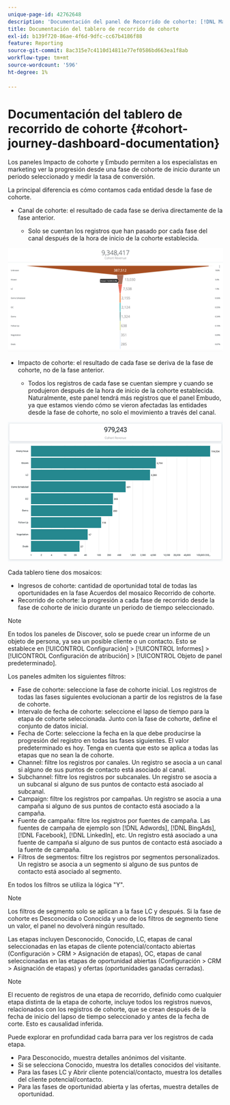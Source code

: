 ```yaml
---
unique-page-id: 42762648
description: 'Documentación del panel de Recorrido de cohorte: [!DNL Marketo Measure] - Documentación del producto'
title: Documentación del tablero de recorrido de cohorte
exl-id: b139f720-86ae-4f6d-9dfc-cc67b4186f88
feature: Reporting
source-git-commit: 8ac315e7c4110d14811e77ef0586bd663ea1f8ab
workflow-type: tm+mt
source-wordcount: '596'
ht-degree: 1%

---
```


# Documentación del tablero de recorrido de cohorte {#cohort-journey-dashboard-documentation}

Los paneles Impacto de cohorte y Embudo permiten a los especialistas en marketing ver la progresión desde una fase de cohorte de inicio durante un periodo seleccionado y medir la tasa de conversión.

La principal diferencia es cómo contamos cada entidad desde la fase de cohorte.

* Canal de cohorte: el resultado de cada fase se deriva directamente de la fase anterior.

   * Solo se cuentan los registros que han pasado por cada fase del canal después de la hora de inicio de la cohorte establecida.

![](assets/cohort-journey-dashboard-documentation-1.png)

* Impacto de cohorte: el resultado de cada fase se deriva de la fase de cohorte, no de la fase anterior.

   * Todos los registros de cada fase se cuentan siempre y cuando se produjeron después de la hora de inicio de la cohorte establecida. Naturalmente, este panel tendrá más registros que el panel Embudo, ya que estamos viendo cómo se vieron afectadas las entidades desde la fase de cohorte, no solo el movimiento a través del canal.

![](assets/cohort-journey-dashboard-documentation-2.png)

Cada tablero tiene dos mosaicos:

* Ingresos de cohorte: cantidad de oportunidad total de todas las oportunidades en la fase Acuerdos del mosaico Recorrido de cohorte.
* Recorrido de cohorte: la progresión a cada fase de recorrido desde la fase de cohorte de inicio durante un periodo de tiempo seleccionado.

>[!NOTE]
>
>En todos los paneles de Discover, solo se puede crear un informe de un objeto de persona, ya sea un posible cliente o un contacto. Esto se establece en [!UICONTROL Configuración] > [!UICONTROL Informes] > [!UICONTROL Configuración de atribución] > [!UICONTROL Objeto de panel predeterminado].

Los paneles admiten los siguientes filtros:

* Fase de cohorte: seleccione la fase de cohorte inicial. Los registros de todas las fases siguientes evolucionan a partir de los registros de la fase de cohorte.
* Intervalo de fecha de cohorte: seleccione el lapso de tiempo para la etapa de cohorte seleccionada. Junto con la fase de cohorte, define el conjunto de datos inicial.
* Fecha de Corte: seleccione la fecha en la que debe producirse la progresión del registro en todas las fases siguientes. El valor predeterminado es hoy. Tenga en cuenta que esto se aplica a todas las etapas que no sean la de cohorte.
* Channel: filtre los registros por canales. Un registro se asocia a un canal si alguno de sus puntos de contacto está asociado al canal.
* Subchannel: filtre los registros por subcanales. Un registro se asocia a un subcanal si alguno de sus puntos de contacto está asociado al subcanal.
* Campaign: filtre los registros por campañas. Un registro se asocia a una campaña si alguno de sus puntos de contacto está asociado a la campaña.
* Fuente de campaña: filtre los registros por fuentes de campaña. Las fuentes de campaña de ejemplo son [!DNL Adwords], [!DNL BingAds], [!DNL Facebook], [!DNL LinkedIn], etc. Un registro está asociado a una fuente de campaña si alguno de sus puntos de contacto está asociado a la fuente de campaña.
* Filtros de segmentos: filtre los registros por segmentos personalizados. Un registro se asocia a un segmento si alguno de sus puntos de contacto está asociado al segmento.

En todos los filtros se utiliza la lógica &quot;Y&quot;.

>[!NOTE]
>
>Los filtros de segmento solo se aplican a la fase LC y después. Si la fase de cohorte es Desconocida o Conocida y uno de los filtros de segmento tiene un valor, el panel no devolverá ningún resultado.

Las etapas incluyen Desconocido, Conocido, LC, etapas de canal seleccionadas en las etapas de cliente potencial/contacto abiertas (Configuración > CRM > Asignación de etapas), OC, etapas de canal seleccionadas en las etapas de oportunidad abiertas (Configuración > CRM > Asignación de etapas) y ofertas (oportunidades ganadas cerradas).

>[!NOTE]
>
>El recuento de registros de una etapa de recorrido, definido como cualquier etapa distinta de la etapa de cohorte, incluye todos los registros nuevos, relacionados con los registros de cohorte, que se crean después de la fecha de inicio del lapso de tiempo seleccionado y antes de la fecha de corte. Esto es causalidad inferida.

Puede explorar en profundidad cada barra para ver los registros de cada etapa.

* Para Desconocido, muestra detalles anónimos del visitante.
* Si se selecciona Conocido, muestra los detalles conocidos del visitante.
* Para las fases LC y Abrir cliente potencial/contacto, muestra los detalles del cliente potencial/contacto.
* Para las fases de oportunidad abierta y las ofertas, muestra detalles de oportunidad.
